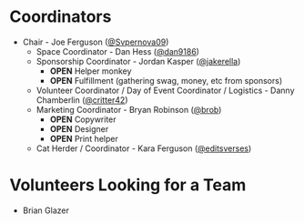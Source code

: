 Coordinators
====

* Chair - Joe Ferguson ([@Svpernova09](https://github.com/svpernova09))
  * Space Coordinator - Dan Hess ([@dan9186](https://github.com/dan9186))
  * Sponsorship Coordinator - Jordan Kasper ([@jakerella](https://github.com/jakerella))
      * __OPEN__ Helper monkey
      * __OPEN__ Fulfillment (gathering swag, money, etc from sponsors)
  * Volunteer Coordinator / Day of Event Coordinator / Logistics - Danny Chamberlin ([@critter42](https://github.com/critter42))
  * Marketing Coordinator - Bryan Robinson ([@brob](http://github.com/brob))
      * __OPEN__ Copywriter
      * __OPEN__ Designer
      * __OPEN__ Print helper
  * Cat Herder / Coordinator - Kara Ferguson ([@editsverses](https://github.com/editsverses))

Volunteers Looking for a Team
====

* Brian Glazer
